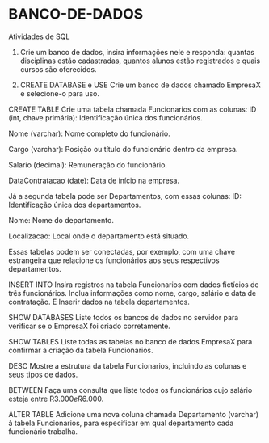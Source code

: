 # BANCO-DE-DADOS
Atividades de SQL

1) Crie um banco de dados, insira informações nele e responda: quantas disciplinas estão cadastradas,
quantos alunos estão registrados e quais cursos são oferecidos.

2) CREATE DATABASE e USE
Crie um banco de dados chamado EmpresaX e
selecione-o para uso.

CREATE TABLE
Crie uma tabela chamada Funcionarios com as
colunas:
ID (int, chave primária):
Identificação única dos funcionários.

Nome (varchar): Nome completo do
funcionário.

Cargo (varchar): Posição ou título do
funcionário dentro da empresa.

Salario (decimal): Remuneração do
funcionário.

DataContratacao (date): Data de início na
empresa.

Já a segunda tabela pode ser Departamentos, com
essas colunas:
ID: Identificação única dos departamentos.

Nome: Nome do departamento.

Localizacao: Local onde o departamento está
situado.

Essas tabelas podem ser conectadas, por exemplo,
com uma chave estrangeira que relacione os
funcionários aos seus respectivos departamentos.

INSERT INTO
Insira registros na tabela Funcionarios com dados
fictícios de três funcionários. Inclua informações
como nome, cargo, salário e data de contratação. E
Inserir dados na tabela departamentos.

SHOW DATABASES
Liste todos os bancos de dados no servidor para
verificar se o EmpresaX foi criado corretamente.

SHOW TABLES
Liste todas as tabelas no banco de dados EmpresaX
para confirmar a criação da tabela Funcionarios.

DESC
Mostre a estrutura da tabela Funcionarios, incluindo
as colunas e seus tipos de dados.

BETWEEN
Faça uma consulta que liste todos os funcionários
cujo salário esteja entre R$3.000 e R$6.000.

ALTER TABLE
Adicione uma nova coluna chamada Departamento
(varchar) à tabela Funcionarios, para especificar em
qual departamento cada funcionário trabalha.
